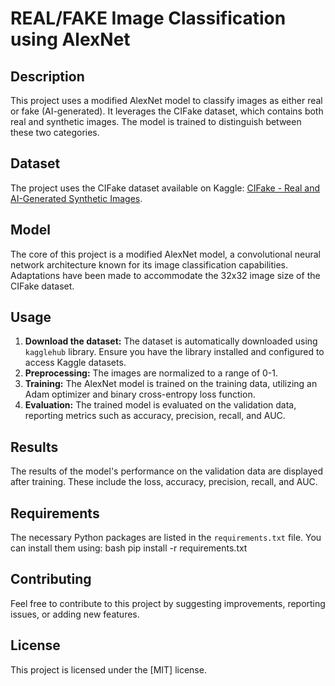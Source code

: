# REAL/FAKE Image Classification using AlexNet

## Description

This project uses a modified AlexNet model to classify images as either real or fake (AI-generated). It leverages the CIFake dataset, which contains both real and synthetic images. The model is trained to distinguish between these two categories.

## Dataset

The project uses the CIFake dataset available on Kaggle: [CIFake - Real and AI-Generated Synthetic Images](link_to_dataset).

## Model

The core of this project is a modified AlexNet model, a convolutional neural network architecture known for its image classification capabilities. Adaptations have been made to accommodate the 32x32 image size of the CIFake dataset.

## Usage

1. **Download the dataset:** The dataset is automatically downloaded using `kagglehub` library. Ensure you have the library installed and configured to access Kaggle datasets.
2. **Preprocessing:** The images are normalized to a range of 0-1.
3. **Training:** The AlexNet model is trained on the training data, utilizing an Adam optimizer and binary cross-entropy loss function.
4. **Evaluation:** The trained model is evaluated on the validation data, reporting metrics such as accuracy, precision, recall, and AUC.

## Results

The results of the model's performance on the validation data are displayed after training. These include the loss, accuracy, precision, recall, and AUC.

## Requirements

The necessary Python packages are listed in the `requirements.txt` file. You can install them using:
bash pip install -r requirements.txt

## Contributing

Feel free to contribute to this project by suggesting improvements, reporting issues, or adding new features.

## License

This project is licensed under the [MIT] license.
